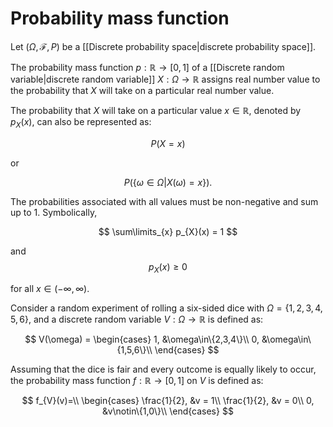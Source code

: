 # Probability mass function

Let $(\Omega, \mathcal{F}, P)$ be a [[Discrete probability space|discrete probability space]].

The probability mass function $p:\mathbb{R}\to[0,1]$ of a [[Discrete random variable|discrete random variable]] $X: \Omega\to\mathbb{R}$ assigns real number value to the probability that $X$ will take on a particular real number value.

The probability that $X$ will take on a particular value $x\in\mathbb{R}$, denoted by $p_X(x)$, can also be represented as:

$$P(X=x)$$ 

or 

$$P(\{\omega \in \Omega | X(\omega) = x\}).$$

The probabilities associated with all values must be non-negative and sum up to $1$.
Symbolically,

$$
\sum\limits_{x} p_{X}(x) = 1
$$

and 
$$
p_{X}(x) \ge 0 
$$

for all $x\in(-\infty,\infty)$.

Consider a random experiment of rolling a six-sided dice with $\Omega=\{1,2,3,4,5,6\}$, and a discrete random variable $V:\Omega\to\mathbb{R}$ is defined as:

$$
V(\omega) = 
\begin{cases}
1, &\omega\in\{2,3,4\}\\
0, &\omega\in\{1,5,6\}\\
\end{cases}
$$

Assuming that the dice is fair and every outcome is equally likely to occur, the probability mass function $f:\mathbb{R}\to[0,1]$ on $V$ is defined as:

$$
f_{V}(v)=\\
\begin{cases}
\frac{1}{2}, &v = 1\\
\frac{1}{2}, &v = 0\\
0, &v\notin\{1,0\}\\
\end{cases}
$$

